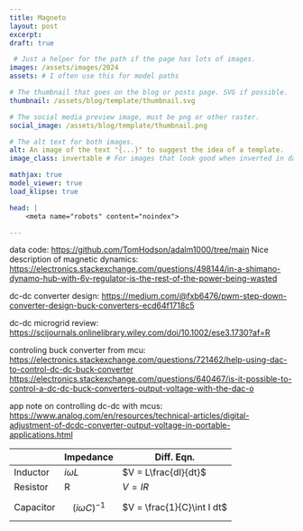 ```yaml
---
title: Magneto
layout: post
excerpt: 
draft: true

 # Just a helper for the path if the page has lots of images.
images: /assets/images/2024
assets: # I often use this for model paths

# The thumbnail that goes on the blog or posts page. SVG if possible.
thumbnail: /assets/blog/template/thumbnail.svg

# The social media preview image, must be png or other raster.
social_image: /assets/blog/template/thumbnail.png

# The alt text for both images.
alt: An image of the text "{...}" to suggest the idea of a template.
image_class: invertable # For images that look good when inverted in dark modes by default they're dimmed

mathjax: true
model_viewer: true
load_klipse: true

head: |
    <meta name="robots" content="noindex">

---
```


data code: https://github.com/TomHodson/adalm1000/tree/main
Nice description of magnetic dynamics: https://electronics.stackexchange.com/questions/498144/in-a-shimano-dynamo-hub-with-6v-regulator-is-the-rest-of-the-power-being-wasted

dc-dc converter design: https://medium.com/@fxb6476/pwm-step-down-converter-design-buck-converters-ecd64f1718c5

dc-dc microgrid review: https://scijournals.onlinelibrary.wiley.com/doi/10.1002/ese3.1730?af=R

controling buck converter from mcu: https://electronics.stackexchange.com/questions/721462/help-using-dac-to-control-dc-dc-buck-converter
https://electronics.stackexchange.com/questions/640467/is-it-possible-to-control-a-dc-dc-buck-converters-output-voltage-with-the-dac-o

app note on controlling dc-dc with mcus: https://www.analog.com/en/resources/technical-articles/digital-adjustment-of-dcdc-converter-output-voltage-in-portable-applications.html

|           | Impedance | Diff. Eqn. |
|-----------|-----------|------------|
| Inductor  | $i \omega L$                    |$V = L\frac{dI}{dt}$       |
| Resistor  | R                               |$V = IR$|
| Capacitor | $$\left( i\omega C \right)^{-1} $$|$V = \frac{1}{C}\int I dt$|



